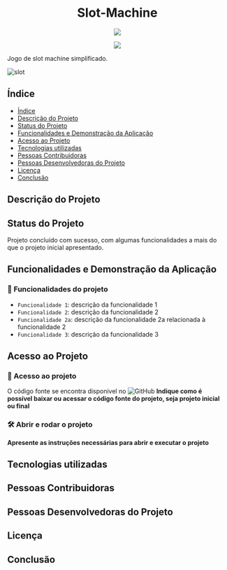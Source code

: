 <h1 align="center"> Slot-Machine </h1>
<p align="center">
<img src="http://img.shields.io/static/v1?label=VERSAO&message=v0.0.0&color=blue&style=for-the-badge"/>
</p>
<p align="center">
<img src="http://img.shields.io/static/v1?label=code_quality&message=C-Sharp&color=GREEN&style=for-the-badge"/>
</p>

Jogo de slot machine simplificado.

![slot](https://user-images.githubusercontent.com/91209141/158395896-be4bd851-27a5-43ca-8508-f61b6b7fe7ce.jpg)


## Índice 

* [Índice](#índice)
* [Descrição do Projeto](#descrição-do-projeto)
* [Status do Projeto](#status-do-projeto)
* [Funcionalidades e Demonstração da Aplicação](#funcionalidades-e-demonstração-da-aplicação)
* [Acesso ao Projeto](#acesso-ao-projeto)
* [Tecnologias utilizadas](#tecnologias-utilizadas)
* [Pessoas Contribuidoras](#pessoas-contribuidoras)
* [Pessoas Desenvolvedoras do Projeto](#pessoas-desenvolvedoras-do-projeto)
* [Licença](#licença)
* [Conclusão](#conclusão)

## Descrição do Projeto

## Status do Projeto
Projeto concluído com sucesso, com algumas funcionalidades a mais do que o projeto inicial apresentado.

## Funcionalidades e Demonstração da Aplicação
### :hammer: Funcionalidades do projeto

- `Funcionalidade 1`: descrição da funcionalidade 1
- `Funcionalidade 2`: descrição da funcionalidade 2
- `Funcionalidade 2a`: descrição da funcionalidade 2a relacionada à funcionalidade 2
- `Funcionalidade 3`: descrição da funcionalidade 3

## Acesso ao Projeto
### 📁 Acesso ao projeto
O código fonte se encontra disponivel no ![GitHub](https://github.com/ThiagoLahass/Slot-Machine.git) 
**Indique como é possível baixar ou acessar o código fonte do projeto, seja projeto inicial ou final**

### 🛠️ Abrir e rodar o projeto

**Apresente as instruções necessárias para abrir e executar o projeto**

## Tecnologias utilizadas

## Pessoas Contribuidoras

## Pessoas Desenvolvedoras do Projeto

## Licença

## Conclusão

